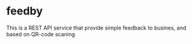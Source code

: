 # feedby
This is a REST API service that provide simple feedback to busines, and based on QR-code scaning
